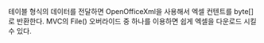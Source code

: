 테이블 형식의 데이터를 전달하면 OpenOfficeXml을 사용해서 엑셀 컨텐트를 byte[] 로 반환한다.
MVC의 File() 오버라이드 중 하나를 이용하면 쉽게 엑셀을 다운로드 시킬 수 있다.

